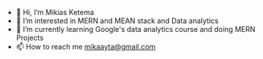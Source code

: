 - 👋 Hi, I’m Mikias Ketema
- 👀 I’m interested in MERN and MEAN stack and Data analytics
- 🌱 I’m currently learning Google's data analytics course and doing MERN Projects
- 📫 How to reach me mikaayta@gmail.com

<!---
mikiayte/mikiayte is a ✨ special ✨ repository because its `README.md` (this file) appears on your GitHub profile.
You can click the Preview link to take a look at your changes.
--->
